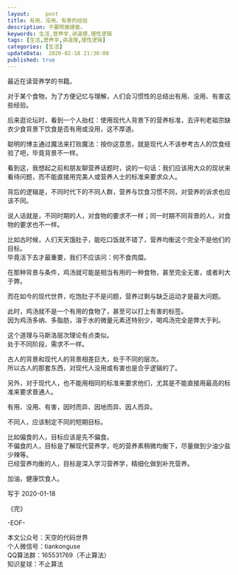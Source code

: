 ```yaml
---   
layout:     post  
title: 有用、没用、有害的经验   
description: 不要照搬硬套。   
keywords: 生活,营养学,讲道理,理性逻辑
tags: [生活,营养学,讲道理,理性逻辑]    
categories: [生活]  
updateData:  2020-02-18 21:30:00  
published: true  
---  
```



最近在读营养学的书籍。  


对于某个食物，为了方便记忆与理解，人们会习惯性的总结出有用、没用、有害这些经验。  


后来逛论坛时，看到一个人抬杠：使用现代人背景下的营养标准，去评判老祖宗缺衣少食背景下饮食是否有用或没用，这不厚道。  


聪明的博主通过魔法来打败魔法：按你这意思，就是现代人不该参考古人的饮食经验了吧，毕竟背景不一样。  


看到这，我想起之前和朋友聊营养话题时，说的一句话：我们应该用大众的现状来看待问题，而不能直接用完美人或营养人士的标准来要求众人。  


背后的逻辑是，不同时代下的不同人群，营养与饮食习惯不同，对营养的诉求也应该不同。  


说人话就是，不同时期的人，对食物的要求不一样；同一时期不同背景的人，对食物的要求也不一样。  


比如古时候，人们天天饿肚子，能吃口饭就不错了，营养均衡这个完全不是他们的目标。  
毕竟活下去才最重要，我们不应该问：何不食肉糜。  


在那种背景与条件，鸡汤就可能是相当有用的一种食物，甚至完全无害，或者利大于弊。  


而在如今的现代世界，吃饱肚子不是问题，营养过剩与缺乏运动才是最大问题。  


此时，鸡汤就不是一个有用的食物了，甚至可以打上有害的标签。  
因为鸡汤多纳、多脂肪，溶于水的微量元素还特别少，喝鸡汤完全是弊大于利。  


这个道理与马斯洛层次理论有点类似。  
处于不同阶段，需求不一样。  


古人的背景和现代人的背景相差巨大，处于不同的层次。  
所以古人的那套东西，对现代人没用或有害也是合乎逻辑的了。


另外，对于现代人，也不能用相同的标准来要求他们，尤其是不能直接用最高的标准来要求普通人。  


有用、没用、有害，因时而异、因地而异、因人而异。  


不同人，应该制定不同的短期目标。  


比如偏食的人，目标应该是先不偏食。  
不偏食的人，目标是了解现代营养学，吃的营养素稍微均衡下，尽量做到少油少盐少辣等。  
已经营养均衡的人，目标是深入学习营养学，精细化做到补充营养。  



加油，健康饮食人。  


写于 2020-01-18

《完》  


-EOF-  



本文公众号：天空的代码世界  
个人微信号：tiankonguse  
QQ算法群：165531769（不止算法）  
知识星球：不止算法  

